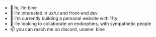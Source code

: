 - 👋 hi, i’m bine
- 👀 i’m interested in ux/ui and front-end dev
- 🌱 i'm currently building a personal website with 11ty
- 💞️ i’m looking to collaborate on endorphins, with sympathetic people
- 📫 you can reach me on discord, uname: bine 

<!---
binecon/binecon is a ✨ special ✨ repository because its `README.md` (this file) appears on your GitHub profile.
You can click the Preview link to take a look at your changes.
--->
